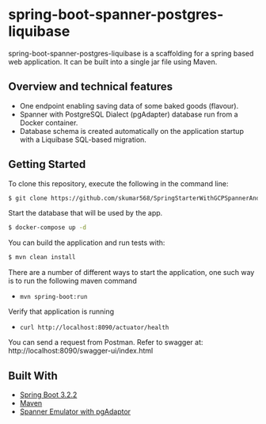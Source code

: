 # spring-boot-spanner-postgres-liquibase

spring-boot-spanner-postgres-liquibase is a scaffolding for a spring based web application.
It can be built into a single jar file using Maven.


## Overview and technical features

* One endpoint enabling saving data of some baked goods (flavour).
* Spanner with PostgreSQL Dialect (pgAdapter) database run from a Docker container.
* Database schema is created automatically on the application startup with a Liquibase SQL-based migration.

## Getting Started

To clone this repository, execute the following in the command line:
```bash
$ git clone https://github.com/skumar568/SpringStarterWithGCPSpannerAndLiquibase.git
```

Start the database that will be used by the app.
```bash
$ docker-compose up -d
```

You can build the application and run tests with:
```bash
$ mvn clean install
```


There are a number of different ways to start the application, one such way is to run the following maven command
* `mvn spring-boot:run`

Verify that application is running
* `curl http://localhost:8090/actuator/health`

You can send a request from Postman. Refer to swagger at: http://localhost:8090/swagger-ui/index.html

## Built With

* [Spring Boot 3.2.2](https://start.spring.io/)
* [Maven](https://maven.apache.org/)
* [Spanner Emulator with pgAdaptor](https://cloud.google.com/spanner/docs/emulator)